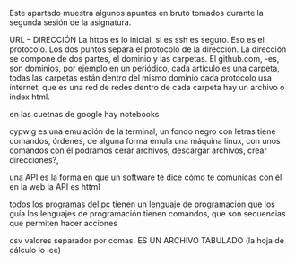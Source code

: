 Este apartado muestra algunos apuntes en bruto tomados durante la segunda sesión de la asignatura. 

URL – DIRECCIÓN
La https es lo inicial, si es ssh es seguro. Eso es el protocolo.
Los dos puntos separa el protocolo de la dirección. 
La dirección se compone de dos partes, el dominio y las carpetas.  El github.com, -es, son dominios, 
por ejemplo en un periódico, cada artículo es una carpeta, todas las carpetas están dentro del mismo dominio
cada protocolo usa internet, que es una red de redes
dentro de cada carpeta hay un archivo o index html. 

en las cuetnas de google hay notebooks

cypwig es una emulación de la terminal, un fondo negro con letras
tiene comandos, órdenes, 
de alguna forma emula una máquina linux, con unos comandos 
con él podramos cerar archivos, descargar archivos, crear direcciones?, 

una API es la forma en que un software te dice cómo te comunicas con él
en la web la API es httml

todos los programas del pc tienen un lenguaje de programación que los guía
los lenguajes de programación tienen comandos, que son secuencias que permiten hacer acciones

csv valores separador por comas. ES UN ARCHIVO TABULADO (la hoja de cálculo lo lee)
